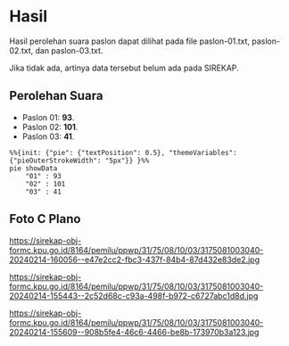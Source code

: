 # Hasil

Hasil perolehan suara paslon dapat dilihat pada file paslon-01.txt, paslon-02.txt, dan paslon-03.txt.

Jika tidak ada, artinya data tersebut belum ada pada SIREKAP.

## Perolehan Suara

 * Paslon 01: **93**.
 * Paslon 02: **101**.
 * Paslon 03: **41**.

```mermaid
%%{init: {"pie": {"textPosition": 0.5}, "themeVariables": {"pieOuterStrokeWidth": "5px"}} }%%
pie showData
    "01" : 93
    "02" : 101
    "03" : 41
```
## Foto C Plano

https://sirekap-obj-formc.kpu.go.id/8164/pemilu/ppwp/31/75/08/10/03/3175081003040-20240214-160056--e47e2cc2-fbc3-437f-84b4-87d432e83de2.jpg

https://sirekap-obj-formc.kpu.go.id/8164/pemilu/ppwp/31/75/08/10/03/3175081003040-20240214-155443--2c52d68c-c93a-498f-b972-c6727abc1d8d.jpg

https://sirekap-obj-formc.kpu.go.id/8164/pemilu/ppwp/31/75/08/10/03/3175081003040-20240214-155609--908b5fe4-46c6-4466-be8b-173970b3a123.jpg
